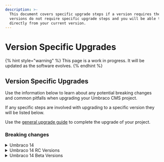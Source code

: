 ```yaml
---
description: >-
  This document covers specific upgrade steps if a version requires them. Most
  versions do not require specific upgrade steps and you will be able to upgrade
  directly from your current version.
---
```


# Version Specific Upgrades

{% hint style="warning" %}
This page is a work in progress. It will be updated as the software evolves.
{% endhint %}

## Version Specific Upgrades

Use the information below to learn about any potential breaking changes and common pitfalls when upgrading your Umbraco CMS project.

If any specific steps are involved with upgrading to a specific version they will be listed below.

Use the [general upgrade guide](../) to complete the upgrade of your project.

### Breaking changes

<details>

<summary>Umbraco 14</summary>

Below you can find the list of breaking changes introduced in Umbraco 14 CMS.

* [Angular removed: A new backoffice built with Web Components, Lit, and fueled by the Umbraco UI Library](https://github.com/umbraco/Umbraco.CMS.Backoffice)
* Icons in the new backoffice are based on [Lucide](https://lucide.dev/icons/).
* [Full TypeScript support for the Backoffice and all its APIs through a public npm package](https://www.myget.org/feed/umbracoprereleases/package/npm/@umbraco-cms/backoffice)
* A [management API documentation](../../../../reference/management-api/) in Swagger - replacement for Controllers that were not restful
* [Migration from Newtonsoft.Json to the System.Text.Json which removes Nested Content and Grid value converter and so on](https://github.com/umbraco/Umbraco-CMS/pull/15728)
* Nested Content and Grid Layout have been removed
* [Legacy media picker has been removed](https://github.com/umbraco/Umbraco-CMS/pull/15835)
* [Macros and Partial View Macros have been removed](https://github.com/umbraco/Announcements/issues/14). Use partial views and/or blocks in the Rich Text Editor.
* XPath has been removed. An alternative is using the Dynamic Roots in the Multinode Treepicker and for ContentXPath the alternative is [IContentLastChanceFinder](../../../../tutorials/custom-error-page.md).
* [package-manifest is now umbraco.package.json](../../../../extending-backoffice/package-manifest.md)
* [Smidge has been removed from default installation](https://github.com/umbraco/Umbraco-CMS/pull/15788) along with RuntimeMinification setting. Smidge can be manually installed if needed and you can read the [Smidge](https://github.com/Shazwazza/Smidge) documentation on how to setup a similar setting to [RuntimeMinification](https://github.com/umbraco/UmbracoDocs/blob/umbraco-eol-versions/11/umbraco-cms/reference/configuration/runtimeminificationsettings.md).
* New login screen
* **Light, Dark or Contract Mode** option has been added in the backoffice. You can choose your preffered mode from your profile information.
* [UI Library and UI API](broken-reference) external documentations.

**In-depth and further breaking changes for v14 can be found on the** [**CMS Github**](https://github.com/umbraco/Umbraco-CMS/pulls?q=is%3Apr+base%3Av14%2Fdev+label%3Acategory%2Fbreaking) **repository.**

</details>

<details>

<summary>Umbraco 14 RC Versions</summary>

Below you can find the list of breaking changes introduced in Umbraco 14 RC release versions.

[**RC 1**](https://github.com/umbraco/Umbraco.CMS.Backoffice/releases/tag/v14.0.0-rc1)\
First RC release - 17th of April.

**Breaking changes from beta 3:**

* [#1411](https://github.com/umbraco/Umbraco.CMS.Backoffice/pull/1411) - Bugfix: Move To Entity Action (Part 1)&#x20;
* [#1568](https://github.com/umbraco/Umbraco.CMS.Backoffice/pull/1568) - Feature/Content Editor Kind + Work for validation (take 3)&#x20;
* [#1591](https://github.com/umbraco/Umbraco.CMS.Backoffice/pull/1591) - Bugfix: Duplicate to Entity Action (part 1)

#### New Features:

* [#1593](https://github.com/umbraco/Umbraco.CMS.Backoffice/pull/1593) - Media Entity Picker property-editor UI&#x20;
* [#1598](https://github.com/umbraco/Umbraco.CMS.Backoffice/pull/1598) - Hide entity actions when Tree used inside a Modal
* [#1611](https://github.com/umbraco/Umbraco.CMS.Backoffice/pull/1611) - Media Tree Item
* [#1605](https://github.com/umbraco/Umbraco.CMS.Backoffice/pull/1605) - Document Type Create Actions
* [#1638](https://github.com/umbraco/Umbraco.CMS.Backoffice/pull/1638) - Umbraco version number (header logo modal)

</details>

<details>

<summary>Umbraco 14 Beta Versions</summary>

Below you can find the list of breaking changes introduced in Umbraco 14 Beta release versions.

[**Beta 3**](https://github.com/umbraco/Umbraco.CMS.Backoffice/releases/tag/v14.0.0-beta003)

Management API Breaking Changes:

* [#16027](https://github.com/umbraco/Umbraco-CMS/pull/16027) - Remove manifest validators&#x20;
* [#16026](https://github.com/umbraco/Umbraco-CMS/pull/16026) - Remove remnants of the Angular implementation
* [#16024](https://github.com/umbraco/Umbraco-CMS/pull/16024) - Remove "additional data" from entities
* [#15946](https://github.com/umbraco/Umbraco-CMS/pull/15946) - Document version endpoints with async service
* [#15923](https://github.com/umbraco/Umbraco-CMS/pull/15923) - Convert Tourdata into a more generic concept

Bellissima (Client) Breaking Changes:

* &#x20;[#1455](https://github.com/umbraco/Umbraco.CMS.Backoffice/pull/1455) - Workspace routable kind
* [#1475](https://github.com/umbraco/Umbraco.CMS.Backoffice/pull/1475) - Feature: Entity Workspace Context Token and Interface + preparation for Validation&#x20;
* [#1488](https://github.com/umbraco/Umbraco.CMS.Backoffice/pull/1488) - Rename Settings Menu
* [#1429](https://github.com/umbraco/Umbraco.CMS.Backoffice/pull/1429) - Feature: Workspace breadcrumbs
* [#1474](https://github.com/umbraco/Umbraco.CMS.Backoffice/pull/1474) - Bugfix: Relation types
* &#x20;[#1502](https://github.com/umbraco/Umbraco.CMS.Backoffice/pull/1502) - Feature/tracked references server update&#x20;
* [#1500](https://github.com/umbraco/Umbraco.CMS.Backoffice/pull/1500) - Breaking: Rename save() to submit() for workspace contexts (Validation part 2)&#x20;
* [#1521](https://github.com/umbraco/Umbraco.CMS.Backoffice/pull/1521) - Breaking: rename Umbraco controller methods&#x20;
* [#1391](https://github.com/umbraco/Umbraco.CMS.Backoffice/pull/1391) - Bugfix: Rename file system file
* [#1524](https://github.com/umbraco/Umbraco.CMS.Backoffice/pull/1524) - Remove exports from packages/core/index.ts
* [#1565](https://github.com/umbraco/Umbraco.CMS.Backoffice/pull/1565) - Feature: Replace openapi-typescript-codegen with @hey-api/openapi-ts
* [#1569](https://github.com/umbraco/Umbraco.CMS.Backoffice/pull/1569) - Feature: Rename Resource class suffix to Service&#x20;
* &#x20;[#1584](https://github.com/umbraco/Umbraco.CMS.Backoffice/pull/1584) - UI Library 1.8.0-rc.1

[**Beta 2**](https://github.com/umbraco/Umbraco.CMS.Backoffice/releases/tag/v14.0.0-beta002)

There are a few breaking changes since **Beta 1**. Most of the changes concern property editors and getting them to work with migrations as well as new values.

* [#1408](https://github.com/umbraco/Umbraco.CMS.Backoffice/pull/1408) - Refactor: Workspace Collection Condition (plus new Context token)
* [#1423](https://github.com/umbraco/Umbraco.CMS.Backoffice/pull/1423) - Feature/individual publication modals
* [#1439](https://github.com/umbraco/Umbraco.CMS.Backoffice/pull/1439) - rename selectedIds + Corrections for Lit warnings

Management API Breaking Changes

* [#15892](https://github.com/umbraco/Umbraco-CMS/pull/15892) - Revoke previous sessions when AllowConcurrentLogins is false
* [#15890](https://github.com/umbraco/Umbraco-CMS/pull/15890) - Extend IContentEntitySlim
* [#15891](https://github.com/umbraco/Umbraco-CMS/pull/15891) - Remove Keep Alive Job
* [#15887](https://github.com/umbraco/Umbraco-CMS/pull/15887) - Workaround for failing entity tree children
* [#15862](https://github.com/umbraco/Umbraco-CMS/pull/15862) - Removed “type” from tree item response models
* [#15856](https://github.com/umbraco/Umbraco-CMS/pull/15856) - Remove duplicate pagination helper

[**Beta 1**](https://github.com/umbraco/Umbraco.CMS.Backoffice/releases/tag/v14.0.0-beta001)\
Official release of Beta, 6th March 2023.

**In-depth previous, further and other changes for v14 beta versions can be found on the Release Notes on the** [**Umbraco.CMS.Backoffice**](https://github.com/umbraco/Umbraco.CMS.Backoffice/releases) **repository.**

</details>
